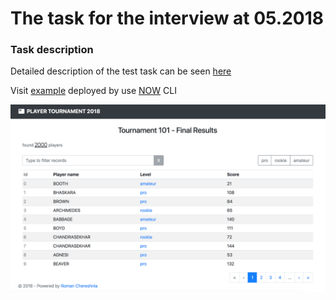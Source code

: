 # The task for the interview at 05.2018

### Task description
Detailed description of the test task can be seen 
[here](./static/task.pdf)

Visit [example](https://interview-tournament-player-ichmkxydbn.now.sh "Show example") deployed by use [NOW](https://zeit.co/now) CLI

![PLAYER TOURNAMENT 2018](./assets/images/screen.png "PLAYER TOURNAMENT 2018")